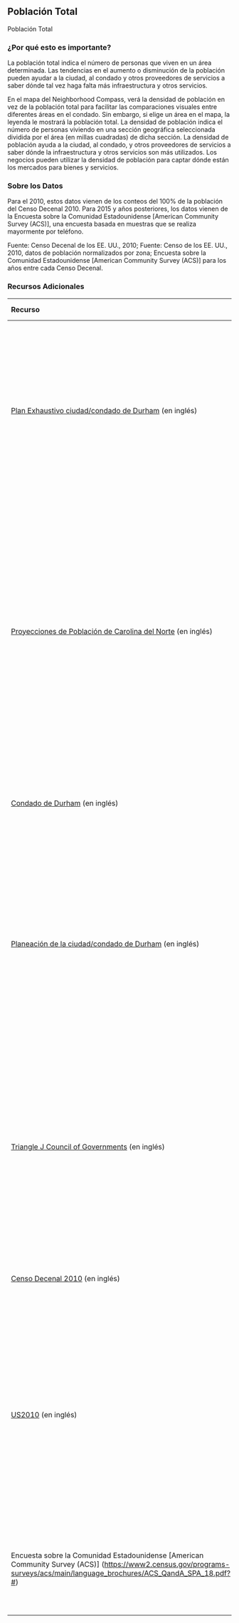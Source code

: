 ## Población Total
Población Total

### ¿Por qué esto es importante?
La población total indica el número de personas que viven en un área determinada. Las tendencias en el aumento o disminución de la población pueden ayudar a la ciudad, al condado y otros proveedores de servicios a saber dónde tal vez haga falta más infraestructura y otros servicios.

En el mapa del Neighborhood Compass, verá la densidad de población en vez de la población total para facilitar las comparaciones visuales entre diferentes áreas en el condado. Sin embargo, si elige un área en el mapa, la leyenda le mostrará la población total. La densidad de población indica el número de personas viviendo en una sección geográfica seleccionada dividida por el área (en millas cuadradas) de dicha sección. La densidad de población ayuda a la ciudad, al condado, y otros proveedores de servicios a saber dónde la infraestructura y otros servicios son más utilizados. Los negocios pueden utilizar la densidad de población para captar dónde están los mercados para bienes y servicios.

### Sobre los Datos
Para el 2010, estos datos vienen de los conteos del 100% de la población del Censo Decenal 2010. Para 2015 y años posteriores, los datos vienen de la Encuesta sobre la Comunidad Estadounidense [American Community Survey (ACS)], una encuesta basada en muestras que se realiza mayormente por teléfono.

Fuente: Censo Decenal de los EE. UU., 2010; Fuente: Censo de los EE. UU., 2010, datos de población normalizados por zona; Encuesta sobre la Comunidad Estadounidense [American Community Survey (ACS)] para los años entre cada Censo Decenal.  

### Recursos Adicionales

|Recurso | Conozca más y tome acción |
|:--- | :--- |
|[Plan Exhaustivo ciudad/condado de Durham](http://durhamnc.gov/346/Comprehensive-Plan) (en inglés) | Los planes exhaustivos tienen la intención de guiar el crecimiento y el desarrollo de una manera organizada, eficiente y sostenible. Para ello, miran hacia el futuro para anticipar tendencias y problemas que pueden afectar cómo se genera ese crecimiento y desarrollo. |
|[Proyecciones de Población de Carolina del Norte](http://www.osbm.state.nc.us/ncosbm/facts_and_figures/socioeconomic_data/population_estimates.shtm) (en inglés) | La rama estatal de demografía de la Oficina Estatal de Administración y Presupuesto (OSBM, por sus siglas en inglés), responsable por la generación de proyecciones y estimaciones de población. Las estimaciones anuales de población de los condados y municipalidades de Carolina del Norte son utilizadas en la distribución de los ingresos estatales hacia los gobiernos locales. |
|[Condado de Durham](http://dconc.gov/) (en inglés) | El gobierno del condado de Durham y sus departamentos, tales como Salud Pública, Servicios Sociales y la Junta Electoral. |
|[Planeación de la ciudad/condado de Durham](http://durhamnc.gov/338/City-County-Planning) (en inglés) | El departamento de Planeación de la ciudad-condado de Durham es la agencia de planeación para la ciudad y el condado de Durham. El departamento trabaja con la comunidad para desarrollar planes de áreas especiales y de largo alcance que contengan políticas para dirigir el crecimiento. |
|[Triangle J Council of Governments](http://www.tjcog.org/) (en inglés) | Sirviendo a los condados de Chatham, Durham, Johnston, Lee, Moore, Orange y Wake. En esta diversa región de siete condados, TJCOG promueve la colaboración entre los gobiernos locales, partes interesadas y socios, afrontando desafíos que atraviesan las líneas jurisdiccionales. |
|[Censo Decenal 2010](http://www.census.gov/2010census/) (en inglés) | La fuente de información sobre el censo y los datos del Censo Decenal de los EE. UU. |
|[US2010](http://www.s4.brown.edu/us2010/Researcher/Bridging.htm) (en inglés) | La Base de Datos de Zonas Longitudinales [Longitudinal Tract Data Base (LTDB)] ofrece herramientas de uso público para generar estimaciones dentro de los límites geográficos de las zonas del 2010 para cualquier dato a nivel zona (que proviene del censo u otras fuentes) que exista para años anteriores, llegando hasta el 1970. |
|Encuesta sobre la Comunidad Estadounidense [American Community Survey (ACS)] (https://www2.census.gov/programs-surveys/acs/main/language_brochures/ACS_QandA_SPA_18.pdf?#) | Una fuente primordial de información a nivel vecinal para todo el país, proporcionada por la Oficina del Censo de los EE. UU. |
